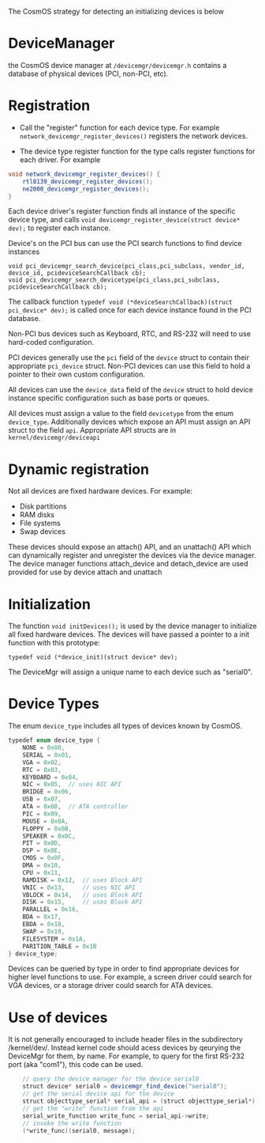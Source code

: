 
The CosmOS strategy for detecting an initializing devices is below

# DeviceManager

the CosmOS device manager at `/devicemgr/devicemgr.h` contains a database of physical devices (PCI, non-PCI, etc).

# Registration

* Call the "register" function for each device type. For example `network_devicemgr_register_devices()` registers the network devices.

* The device type register function for the type calls register functions for each driver. For example

```java
void network_devicemgr_register_devices() {
    rtl8139_devicemgr_register_devices();
    ne2000_devicemgr_register_devices();
}
```

Each device driver's register function finds all instance of the specific device type, and calls `void devicemgr_register_device(struct device* dev);` to register each instance.

Device's on the PCI bus can use the PCI search functions to find device instances

```
void pci_devicemgr_search_device(pci_class,pci_subclass, vendor_id, device_id, pcideviceSearchCallback cb);
void pci_devicemgr_search_devicetype(pci_class,pci_subclass, pcideviceSearchCallback cb);
```

The callback function `typedef void (*deviceSearchCallback)(struct pci_device* dev);` is called once for each device instance found in the PCI database.

Non-PCI bus devices such as Keyboard, RTC, and RS-232 will need to use hard-coded configuration.

PCI devices generally use the `pci` field of the `device` struct to contain their appropriate `pci_device` struct.  Non-PCI devices can use this field to hold a pointer to their own custom configuration.

All devices can use the `device_data` field of the `device` struct to hold device instance specific configuration such as base ports or queues.

All devices must assign a value to the field `devicetype` from the enum `device_type`.  Additionally devices which expose an API must assign an API struct to the field `api`.   Appropriate API structs are in `kernel/devicemgr/deviceapi`


# Dynamic registration

Not all devices are fixed hardware devices.  For example:

* Disk partitions
* RAM disks
* File systems
* Swap devices

These devices should expose an attach() API, and an unattach() API which can dynamically register and unregister the devices via the device manager.  The device manager functions attach_device and detach_device are used provided for use by device attach and unattach

# Initialization

The function `void initDevices();` is used by the device manager to initialize all fixed hardware devices. The devices will have passed a pointer to a init function with this prototype:

`typedef void (*device_init)(struct device* dev);`

The DeviceMgr will assign a unique name to each device such as "serial0".

# Device Types

The enum `device_type` includes all types of devices known by CosmOS.  

```java
typedef enum device_type {
    NONE = 0x00,
    SERIAL = 0x01,
    VGA = 0x02,
    RTC = 0x03,
    KEYBOARD = 0x04,
    NIC = 0x05,  // uses NIC API
    BRIDGE = 0x06,
    USB = 0x07,
    ATA = 0x08,  // ATA controller
    PIC = 0x09,
    MOUSE = 0x0A,
    FLOPPY = 0x0B,
    SPEAKER = 0x0C,
    PIT = 0x0D,
    DSP = 0x0E,
    CMOS = 0x0F,
    DMA = 0x10,
    CPU = 0x11,
    RAMDISK = 0x12,  // uses Block API
    VNIC = 0x13,     // uses NIC API
    VBLOCK = 0x14,   // uses Block API
    DISK = 0x15,     // uses Block API
    PARALLEL = 0x16,
    BDA = 0x17,
    EBDA = 0x18,
    SWAP = 0x19,
    FILESYSTEM = 0x1A,
    PARITION_TABLE = 0x1B
} device_type;
```
Devices can be queried by type in order to find appropriate devices for higher level functions to use.  For example, a screen driver could search for VGA devices, or a storage driver could search for ATA devices. 

# Use of devices

It is not generally encouraged to include header files in the subdirectory /kernel/dev/.  Instead kernel code should acess devices by qeurying the DeviceMgr for them, by name.   For example, to query for the first RS-232 port (aka "com1"), this code can be used.

```java
	// query the device manager for the device serial0
	struct device* serial0 = devicemgr_find_device("serial0");
	// get the serial device api for the device
	struct objecttype_serial* serial_api = (struct objecttype_serial*) serial0->api;
	// get the "write" function from the api
	serial_write_function write_func = serial_api->write;
	// invoke the write function
	(*write_func)(serial0, message);	
```



